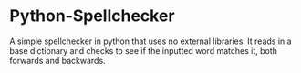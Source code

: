 # Python-Spellchecker
A simple spellchecker in python that uses no external libraries. It reads in a base dictionary and checks to see if the inputted word matches it, both forwards and backwards. 
